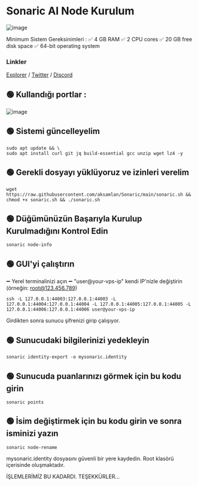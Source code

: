# Sonaric AI Node Kurulum
![image](https://pbs.twimg.com/media/GO0Ojjga4AAqFnm?format=jpg&name=4096x4096)

Minimum Sistem Gereksinimleri :
✅ 4 GB RAM
✅ 2 CPU cores
✅ 20 GB free disk space
✅ 64-bit operating system

### Linkler
[Explorer](https://tracker.sonaric.xyz/)   /
[Twitter](https://x.com/Sonaricnetwork)    /
[Discord](https://discord.gg/MZ247hw47z) 

## 🟢 Kullandığı portlar : 
![image](https://github.com/aksamlan/Sonaric/blob/main/portlar.png?raw=true)

## 🟢 Sistemi güncelleyelim
```shell
sudo apt update && \
sudo apt install curl git jq build-essential gcc unzip wget lz4 -y
```

## 🟢 Gerekli dosyayı yüklüyoruz ve izinleri verelim
```shell
wget https://raw.githubusercontent.com/aksamlan/Sonaric/main/sonaric.sh && chmod +x sonaric.sh && ./sonaric.sh
```


## 🟢 Düğümünüzün Başarıyla Kurulup Kurulmadığını Kontrol Edin
```shell
sonaric node-info
```

## 🟢 GUI'yi çalıştırın
➖ Yerel terminalinizi açın
➖ "user@your-vps-ip" kendi IP'nizle değiştirin (örneğin: root@123.456.789)
```shell
ssh -L 127.0.0.1:44003:127.0.0.1:44003 -L 127.0.0.1:44004:127.0.0.1:44004 -L 127.0.0.1:44005:127.0.0.1:44005 -L 127.0.0.1:44006:127.0.0.1:44006 user@your-vps-ip
```
Girdikten sonra sunucu şifrenizi girip çalışıyor.

## 🟢 Sunucudaki bilgilerinizi yedekleyin
```shell
sonaric identity-export -o mysonaric.identity
```
## 🟢 Sunucuda puanlarınızı görmek için bu kodu girin
```shell
sonaric points
```
## 🟢 İsim değiştirmek için bu kodu girin ve sonra isminizi yazın
```shell
sonaric node-rename
```

mysonaric.identity dosyasını güvenli bir yere kaydedin. Root klasörü içerisinde oluşmaktadır.

İŞLEMLERİMİZ BU KADARDI. TEŞEKKÜRLER...
